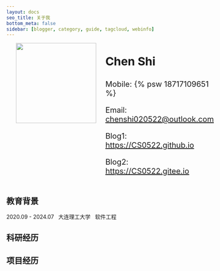 ```yaml
---
layout: docs
seo_title: 关于我
bottom_meta: false
sidebar: [blogger, category, guide, tagcloud, webinfo]
---
```


<div class="profile" style="display: flex; margin-left: 5%">
<div class="img" style="height: auto; width: auto;">
<img src="https://cdn.jsdelivr.net/gh/CS0522/CSBlog/source/images/profile.webp" height="auto" width="210"/>
</div>
<div class="text" style="margin-left: 5%;">
<p style="font-weight: bold; font-size: 30px">Chen Shi</p>
<p style="font-size: 20px" align="left">Mobile: {% psw 18717109651 %}</p>
<p style="font-size: 20px" align="left">Email: <a href="mailto: chenshi020522@outlook.com" target="_blank">chenshi020522@outlook.com</a></p>
<p style="font-size: 20px" align="left">Blog1: <a href="https://CS0522.github.io" target="_blank">https://CS0522.github.io</a></p>
<p style="font-size: 20px" align="left">Blog2: <a href="https://CS0522.gitee.io" target="_blank">https://CS0522.gitee.io</a></p>
</div>
</div>


## 教育背景

2020.09 - 2024.07&nbsp;&nbsp;&nbsp;大连理工大学&nbsp;&nbsp;&nbsp;软件工程

## 科研经历

## 项目经历
